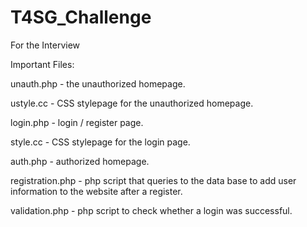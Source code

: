 # T4SG_Challenge
For the Interview

Important Files: 

unauth.php - the unauthorized homepage.<br />


ustyle.cc - CSS stylepage for the unauthorized homepage.<br />


login.php - login / register page.<br />


style.cc - CSS stylepage for the login page.<br />


auth.php - authorized homepage.<br />


registration.php - php script that queries to the data base to add user information to the website after a register.<br />


validation.php - php script to check whether a login was successful.<br />



